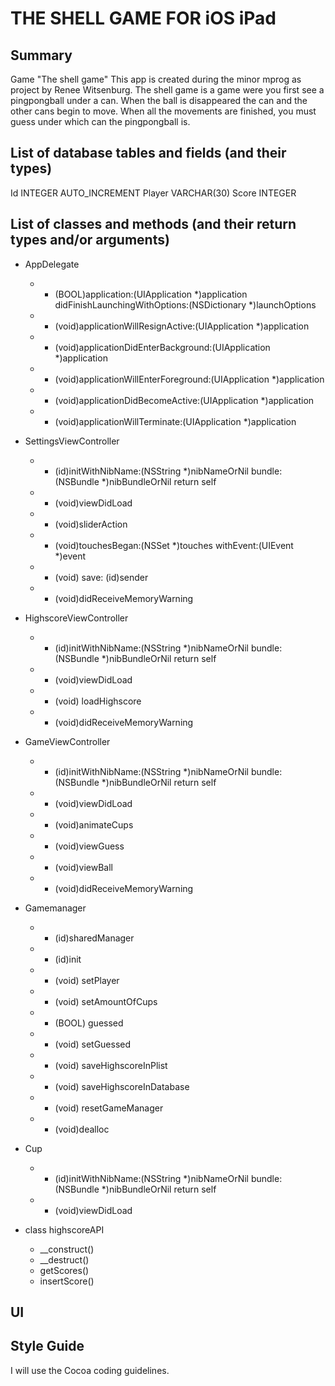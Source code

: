 THE SHELL GAME FOR iOS iPad
=============
Summary
-------------
Game "The shell game"
This app is created during the minor mprog as project by Renee Witsenburg. The shell game is a game were you first see a pingpongball under a can. When the ball is disappeared the can and the other cans begin to move. When all the movements are finished, you must guess under which can the pingpongball is.

List of database tables and fields (and their types)
-------------
Id INTEGER AUTO_INCREMENT
Player VARCHAR(30) 
Score INTEGER

List of classes and methods (and their return types and/or arguments)
-------------
* AppDelegate
  * - (BOOL)application:(UIApplication *)application didFinishLaunchingWithOptions:(NSDictionary *)launchOptions
  * - (void)applicationWillResignActive:(UIApplication *)application
  * - (void)applicationDidEnterBackground:(UIApplication *)application
  * - (void)applicationWillEnterForeground:(UIApplication *)application
  * - (void)applicationDidBecomeActive:(UIApplication *)application
  * - (void)applicationWillTerminate:(UIApplication *)application
* SettingsViewController
  * - (id)initWithNibName:(NSString *)nibNameOrNil bundle:(NSBundle *)nibBundleOrNil return self
  * - (void)viewDidLoad
  * - (void)sliderAction
  * - (void)touchesBegan:(NSSet *)touches withEvent:(UIEvent *)event
  * - (void) save: (id)sender
  * - (void)didReceiveMemoryWarning
* HighscoreViewController
  * - (id)initWithNibName:(NSString *)nibNameOrNil bundle:(NSBundle *)nibBundleOrNil return self
  * - (void)viewDidLoad
  * - (void) loadHighscore
  * - (void)didReceiveMemoryWarning
* GameViewController
  * - (id)initWithNibName:(NSString *)nibNameOrNil bundle:(NSBundle *)nibBundleOrNil return self
  * - (void)viewDidLoad
  * - (void)animateCups
  * - (void)viewGuess
  * - (void)viewBall
  * - (void)didReceiveMemoryWarning
* Gamemanager
  * + (id)sharedManager
  * - (id)init
  * - (void) setPlayer
  * - (void) setAmountOfCups
  * - (BOOL) guessed
  * - (void) setGuessed
  * - (void) saveHighscoreInPlist
  * - (void) saveHighscoreInDatabase
  * - (void) resetGameManager
  * - (void)dealloc
* Cup
  * - (id)initWithNibName:(NSString *)nibNameOrNil bundle:(NSBundle *)nibBundleOrNil return self
  * - (void)viewDidLoad

* class highscoreAPI
  * __construct()
  * __destruct()
  * getScores()
  * insertScore()

UI
-------------

Style Guide
-------------
I will use the Cocoa coding guidelines.
